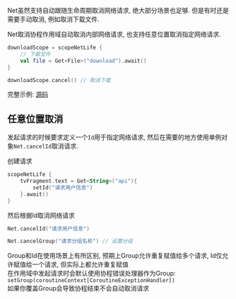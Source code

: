 Net虽然支持自动跟随生命周期取消网络请求, 绝大部分场景也足够. 但是有时还是需要手动取消, 例如取消下载文件.
<br>

Net取消协程作用域自动取消内部网络请求, 也支持任意位置取消指定网络请求.

```kotlin
downloadScope = scopeNetLife {
    // 下载文件
    val file = Get<File>("download").await()
}

downloadScope.cancel() // 取消下载
```
完整示例: [源码](https://github.com/liangjingkanji/Net/blob/master/sample/src/main/java/com/drake/net/sample/ui/fragment/DownloadFileFragment.kt)


## 任意位置取消
发起请求的时候要求定义一个`Id`用于指定网络请求, 然后在需要的地方使用单例对象`Net.cancelId`取消请求.

创建请求
```kotlin
scopeNetLife {
    tvFragment.text = Get<String>("api"){
        setId("请求用户信息")
    }.await()
}
```

然后根据Id取消网络请求
```kotlin
Net.cancelId("请求用户信息")

Net.cancelGroup("请求分组名称") // 设置分组
```

Group和Id在使用场景上有所区别, 预期上Group允许重复赋值给多个请求, Id仅允许赋值给一个请求, 但实际上都允许重复赋值 <br>
在作用域中发起请求时会默认使用协程错误处理器作为Group: `setGroup(coroutineContext[CoroutineExceptionHandler])` <br>
如果你覆盖Group会导致协程结束不会自动取消请求

<br>